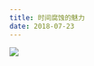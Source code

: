 ```yaml
---
title: 时间腐蚀的魅力
date: 2018-07-23
---
```


<img src="http://p923bw9fi.bkt.clouddn.com/%E9%9D%9E%E6%B4%B2%E9%9B%8F%E8%8F%8A%E8%8A%B15K%E5%9B%BE%E7%89%87_%E5%BD%BC%E5%B2%B8%E5%9B%BE%E7%BD%91.jpg">